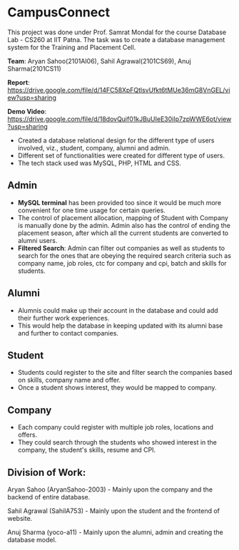 # CampusConnect
This project was done under Prof. Samrat Mondal for the course Database Lab - CS260 at IIT Patna.
The task was to create a database management system for the Training and Placement Cell.

**Team**: Aryan Sahoo(2101AI06), Sahil Agrawal(2101CS69), Anuj Sharma(2101CS11)

**Report**: https://drive.google.com/file/d/14FC58XpFQtlsvUfkt6tMUe36mG8VnGEL/view?usp=sharing 

**Demo Video**: https://drive.google.com/file/d/18dovQuif01kJBuUIeE30iIp7zpWWE6ot/view?usp=sharing 

* Created a database relational design for the different type of users involved, viz., student, company, alumni and admin.
* Different set of functionalities were created for different type of users.
* The tech stack used was MySQL, PHP, HTML and CSS.

## Admin
* **MySQL terminal** has been provided too since it would be much more convenient for one time usage for certain queries.
* The control of placement allocation, mapping of Student with Company is manually done by the admin. Admin also has the control of ending the placement season, after which all the current students are converted to alumni users.
* **Filtered Search**: Admin can filter out companies as well as students to search for the ones that are obeying the required search criteria such as company name, job roles, ctc for company and cpi, batch and skills for students.

## Alumni
* Alumnis could make up their account in the database and could add their further work experiences.
* This would help the database in keeping updated with its alumni base and further to contact companies.

## Student
* Students could register to the site and filter search the companies based on skills, company name and offer.
* Once a student shows interest, they would be mapped to company.

## Company
* Each company could register with multiple job roles, locations and offers.
* They could search through the students who showed interest in the company, the student's skills, resume and CPI.

## Division of Work:
Aryan Sahoo (AryanSahoo-2003) - Mainly upon the company and the backend of entire database.

Sahil Agrawal (SahilA753) - Mainly upon the student and the frontend of website.

Anuj Sharma (yoco-a11) - Mainly upon the alumni, admin and creating the database model.
